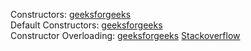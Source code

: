 Constructors: [geeksforgeeks](https://www.geeksforgeeks.org/constructors-c/)                     
Default Constructors: [geeksforgeeks](https://www.geeksforgeeks.org/constructors-c/)                
Constructor Overloading: [geeksforgeeks](https://www.geeksforgeeks.org/constructor-overloading-c/) [Stackoverflow](https://stackoverflow.com/questions/7330296/constructor-overloading-in-c)            

